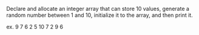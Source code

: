 Declare and allocate an integer array that can store 10 values, generate a random number between 1 and 10, initialize it to the array, and then print it.

ex.
9 7 6 2 5 10 7 2 9 6
